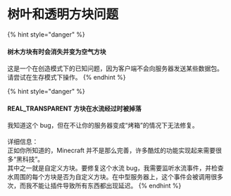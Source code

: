 # 树叶和透明方块问题

{% hint style="danger" %}
#### 树木方块有时会消失并变为空气方块

这是一个在创造模式下的已知问题，因为客户端不会向服务器发送某些数据包。  
请尝试在生存模式下操作。
{% endhint %}

{% hint style="danger" %}
#### REAL_TRANSPARENT 方块在水流经过时被掉落

我知道这个 bug，但在不让你的服务器变成“烤箱”的情况下无法修复。  
\
详细信息：  
正如你所知道的，Minecraft 并不是那么完善，许多酷炫的功能实现起来需要很多“黑科技”。  
其中之一就是自定义方块。要修复这个水流 bug，我需要监听水流事件，并检查水周围的每个方块是否为自定义方块。在中型服务器上，这个事件会被调用很多次，而我不能让插件导致所有东西都出现延迟。
{% endhint %}
